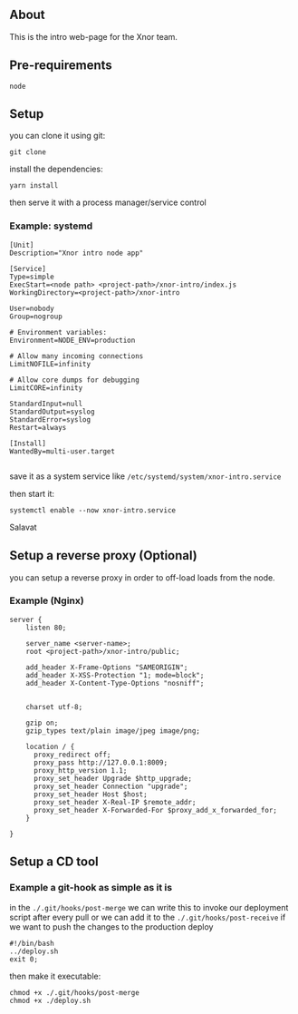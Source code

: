 ## About

This is the intro web-page for the Xnor team.

## Pre-requirements

```
node
```

## Setup

you can clone it using git:
```
git clone
```
install the dependencies:
```
yarn install
```

then serve it with a process manager/service control

### Example: systemd

```
[Unit]
Description="Xnor intro node app"

[Service]
Type=simple
ExecStart=<node path> <project-path>/xnor-intro/index.js
WorkingDirectory=<project-path>/xnor-intro

User=nobody
Group=nogroup

# Environment variables:
Environment=NODE_ENV=production

# Allow many incoming connections
LimitNOFILE=infinity

# Allow core dumps for debugging
LimitCORE=infinity

StandardInput=null
StandardOutput=syslog
StandardError=syslog
Restart=always

[Install]
WantedBy=multi-user.target


```
save it as a system service like ```/etc/systemd/system/xnor-intro.service```

then start it:
```
systemctl enable --now xnor-intro.service
```

Salavat

## Setup a reverse proxy (Optional)

you can setup a reverse proxy in order to off-load loads from the node.

### Example (Nginx)

```
server {
    listen 80;

    server_name <server-name>;
    root <project-path>/xnor-intro/public;

    add_header X-Frame-Options "SAMEORIGIN";
    add_header X-XSS-Protection "1; mode=block";
    add_header X-Content-Type-Options "nosniff";


    charset utf-8;

    gzip on;
    gzip_types text/plain image/jpeg image/png;

    location / {
      proxy_redirect off;
      proxy_pass http://127.0.0.1:8009;
      proxy_http_version 1.1;
      proxy_set_header Upgrade $http_upgrade;
      proxy_set_header Connection "upgrade";
      proxy_set_header Host $host;
      proxy_set_header X-Real-IP $remote_addr;
      proxy_set_header X-Forwarded-For $proxy_add_x_forwarded_for;
    }

}

```

## Setup a CD tool

### Example a git-hook as simple as it is

in the `./.git/hooks/post-merge` we can write this to invoke our deployment script after every pull or we can add it to the `./.git/hooks/post-receive` if we want to push the changes to the production deploy
```
#!/bin/bash
../deploy.sh
exit 0;
```
then make it executable:
```
chmod +x ./.git/hooks/post-merge
chmod +x ./deploy.sh
```